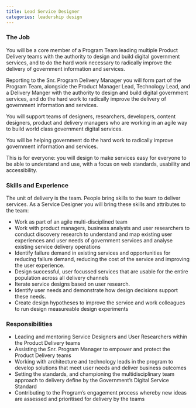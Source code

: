 ```yaml
---
title: Lead Service Designer
categories: leadership design
---
```


### The Job

You will be a core member of a Program Team leading multiple Product Delivery teams with the authority to design and build digital government services, and to do the hard work necessary to radically improve the delivery of government information and services.

Reporting to the Snr. Program Delivery Manager you will form part of the Program Team, alongside the Product Manager Lead, Technology Lead, and a Delivery Manger with the authority to design and build digital government services, and do the hard work to radically improve the delivery of government information and services.

You will support teams of designers, researchers, developers, content designers, product and delivery managers who are working in an agile way to build world class government digital services.

You will be helping government do the hard work to radically improve government information and services.

This is for everyone: you will design to make services easy for everyone to be able to understand and use, with a focus on web standards, usability and accessibility.

### Skills and Experience

The unit of delivery is the team. People bring skills to the team to deliver services. As a Service Designer you will bring these skills and attributes to the team:

- Work as part of an agile multi-disciplined team
- Work with product managers, business analysts and user researchers to conduct discovery research to understand and map existing user experiences and user needs of government services and analyse existing service delivery operations
- Identify failure demand in existing services and opportunities for reducing failure demand, reducing the cost of the service and improving the user experience.
- Design successful, user focussed services that are usable for the entire population across all delivery channels
- Iterate service designs based on user research.
- Identify user needs and demonstrate how design decisions support these needs.
- Create design hypotheses to improve the service and work colleagues to run design measureable design experiments

### Responsibilities

- Leading and mentoring Service Designers and User Researchers within the Product Delivery teams
- Assisting the Snr. Program Manager to empower and protect the Product Delivery teams
- Working with architecture and technology leads in the program to develop solutions that meet user needs and deliver business outcomes
- Setting the standards, and championing the multidisciplinary team approach to delivery define by the Government’s Digital Service Standard
- Contributing to the Program’s engagement process whereby new ideas are assessed and prioritised for delivery by the teams
